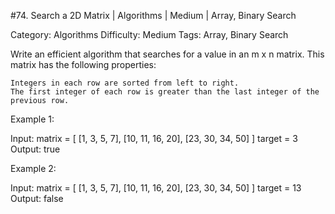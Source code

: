 #74. Search a 2D Matrix | Algorithms | Medium | Array, Binary Search

Category: Algorithms
Difficulty: Medium
Tags: Array, Binary Search

Write an efficient algorithm that searches for a value in an m x n matrix. This matrix has the following properties:


	Integers in each row are sorted from left to right.
	The first integer of each row is greater than the last integer of the previous row.


Example 1:


Input:
matrix = [
  [1,   3,  5,  7],
  [10, 11, 16, 20],
  [23, 30, 34, 50]
]
target = 3
Output: true


Example 2:


Input:
matrix = [
  [1,   3,  5,  7],
  [10, 11, 16, 20],
  [23, 30, 34, 50]
]
target = 13
Output: false

